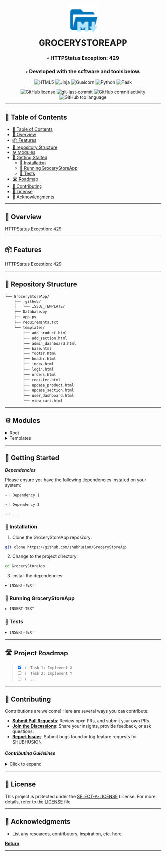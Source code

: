 <div align="center">
<h1 align="center">
<img src="https://raw.githubusercontent.com/PKief/vscode-material-icon-theme/ec559a9f6bfd399b82bb44393651661b08aaf7ba/icons/folder-markdown-open.svg" width="100" />
<br>GROCERYSTOREAPP</h1>
<h3>◦ HTTPStatus Exception: 429</h3>
<h3>◦ Developed with the software and tools below.</h3>

<p align="center">
<img src="https://img.shields.io/badge/HTML5-E34F26.svg?style=flat-square&logo=HTML5&logoColor=white" alt="HTML5" />
<img src="https://img.shields.io/badge/Jinja-B41717.svg?style=flat-square&logo=Jinja&logoColor=white" alt="Jinja" />
<img src="https://img.shields.io/badge/Gunicorn-499848.svg?style=flat-square&logo=Gunicorn&logoColor=white" alt="Gunicorn" />
<img src="https://img.shields.io/badge/Python-3776AB.svg?style=flat-square&logo=Python&logoColor=white" alt="Python" />
<img src="https://img.shields.io/badge/Flask-000000.svg?style=flat-square&logo=Flask&logoColor=white" alt="Flask" />
</p>
<img src="https://img.shields.io/github/license/shubhusion/GroceryStoreApp?style=flat-square&color=5D6D7E" alt="GitHub license" />
<img src="https://img.shields.io/github/last-commit/shubhusion/GroceryStoreApp?style=flat-square&color=5D6D7E" alt="git-last-commit" />
<img src="https://img.shields.io/github/commit-activity/m/shubhusion/GroceryStoreApp?style=flat-square&color=5D6D7E" alt="GitHub commit activity" />
<img src="https://img.shields.io/github/languages/top/shubhusion/GroceryStoreApp?style=flat-square&color=5D6D7E" alt="GitHub top language" />
</div>

---

## 📖 Table of Contents
- [📖 Table of Contents](#-table-of-contents)
- [📍 Overview](#-overview)
- [📦 Features](#-features)
- [📂 repository Structure](#-repository-structure)
- [⚙️ Modules](#modules)
- [🚀 Getting Started](#-getting-started)
    - [🔧 Installation](#-installation)
    - [🤖 Running GroceryStoreApp](#-running-GroceryStoreApp)
    - [🧪 Tests](#-tests)
- [🛣 Roadmap](#-roadmap)
- [🤝 Contributing](#-contributing)
- [📄 License](#-license)
- [👏 Acknowledgments](#-acknowledgments)

---


## 📍 Overview

HTTPStatus Exception: 429

---

## 📦 Features

HTTPStatus Exception: 429

---


## 📂 Repository Structure

```sh
└── GroceryStoreApp/
    ├── .github/
    │   └── ISSUE_TEMPLATE/
    ├── Database.py
    ├── app.py
    ├── requirements.txt
    └── templates/
        ├── add_product.html
        ├── add_section.html
        ├── admin_dashboard.html
        ├── base.html
        ├── footer.html
        ├── header.html
        ├── index.html
        ├── login.html
        ├── orders.html
        ├── register.html
        ├── update_product.html
        ├── update_section.html
        ├── user_dashboard.html
        └── view_cart.html

```

---


## ⚙️ Modules

<details closed><summary>Root</summary>

| File                                                                                         | Summary                   |
| ---                                                                                          | ---                       |
| [requirements.txt](https://github.com/shubhusion/GroceryStoreApp/blob/main/requirements.txt) | HTTPStatus Exception: 429 |
| [Database.py](https://github.com/shubhusion/GroceryStoreApp/blob/main/Database.py)           | HTTPStatus Exception: 429 |
| [app.py](https://github.com/shubhusion/GroceryStoreApp/blob/main/app.py)                     | HTTPStatus Exception: 429 |

</details>

<details closed><summary>Templates</summary>

| File                                                                                                           | Summary                   |
| ---                                                                                                            | ---                       |
| [add_section.html](https://github.com/shubhusion/GroceryStoreApp/blob/main/templates/add_section.html)         | HTTPStatus Exception: 429 |
| [header.html](https://github.com/shubhusion/GroceryStoreApp/blob/main/templates/header.html)                   | HTTPStatus Exception: 429 |
| [update_product.html](https://github.com/shubhusion/GroceryStoreApp/blob/main/templates/update_product.html)   | HTTPStatus Exception: 429 |
| [user_dashboard.html](https://github.com/shubhusion/GroceryStoreApp/blob/main/templates/user_dashboard.html)   | HTTPStatus Exception: 429 |
| [admin_dashboard.html](https://github.com/shubhusion/GroceryStoreApp/blob/main/templates/admin_dashboard.html) | HTTPStatus Exception: 429 |
| [view_cart.html](https://github.com/shubhusion/GroceryStoreApp/blob/main/templates/view_cart.html)             | HTTPStatus Exception: 429 |
| [index.html](https://github.com/shubhusion/GroceryStoreApp/blob/main/templates/index.html)                     | HTTPStatus Exception: 429 |
| [register.html](https://github.com/shubhusion/GroceryStoreApp/blob/main/templates/register.html)               | HTTPStatus Exception: 429 |
| [base.html](https://github.com/shubhusion/GroceryStoreApp/blob/main/templates/base.html)                       | HTTPStatus Exception: 429 |
| [login.html](https://github.com/shubhusion/GroceryStoreApp/blob/main/templates/login.html)                     | HTTPStatus Exception: 429 |
| [add_product.html](https://github.com/shubhusion/GroceryStoreApp/blob/main/templates/add_product.html)         | HTTPStatus Exception: 429 |
| [orders.html](https://github.com/shubhusion/GroceryStoreApp/blob/main/templates/orders.html)                   | HTTPStatus Exception: 429 |
| [footer.html](https://github.com/shubhusion/GroceryStoreApp/blob/main/templates/footer.html)                   | HTTPStatus Exception: 429 |
| [update_section.html](https://github.com/shubhusion/GroceryStoreApp/blob/main/templates/update_section.html)   | HTTPStatus Exception: 429 |

</details>

---

## 🚀 Getting Started

***Dependencies***

Please ensure you have the following dependencies installed on your system:

`- ℹ️ Dependency 1`

`- ℹ️ Dependency 2`

`- ℹ️ ...`

### 🔧 Installation

1. Clone the GroceryStoreApp repository:
```sh
git clone https://github.com/shubhusion/GroceryStoreApp
```

2. Change to the project directory:
```sh
cd GroceryStoreApp
```

3. Install the dependencies:
```sh
► INSERT-TEXT
```

### 🤖 Running GroceryStoreApp

```sh
► INSERT-TEXT
```

### 🧪 Tests
```sh
► INSERT-TEXT
```

---


## 🛣 Project Roadmap

> - [X] `ℹ️  Task 1: Implement X`
> - [ ] `ℹ️  Task 2: Implement Y`
> - [ ] `ℹ️ ...`


---

## 🤝 Contributing

Contributions are welcome! Here are several ways you can contribute:

- **[Submit Pull Requests](https://github.com/shubhusion/GroceryStoreApp/blob/main/CONTRIBUTING.md)**: Review open PRs, and submit your own PRs.
- **[Join the Discussions](https://github.com/shubhusion/GroceryStoreApp/discussions)**: Share your insights, provide feedback, or ask questions.
- **[Report Issues](https://github.com/shubhusion/GroceryStoreApp/issues)**: Submit bugs found or log feature requests for SHUBHUSION.

#### *Contributing Guidelines*

<details closed>
<summary>Click to expand</summary>

1. **Fork the Repository**: Start by forking the project repository to your GitHub account.
2. **Clone Locally**: Clone the forked repository to your local machine using a Git client.
   ```sh
   git clone <your-forked-repo-url>
   ```
3. **Create a New Branch**: Always work on a new branch, giving it a descriptive name.
   ```sh
   git checkout -b new-feature-x
   ```
4. **Make Your Changes**: Develop and test your changes locally.
5. **Commit Your Changes**: Commit with a clear and concise message describing your updates.
   ```sh
   git commit -m 'Implemented new feature x.'
   ```
6. **Push to GitHub**: Push the changes to your forked repository.
   ```sh
   git push origin new-feature-x
   ```
7. **Submit a Pull Request**: Create a PR against the original project repository. Clearly describe the changes and their motivations.

Once your PR is reviewed and approved, it will be merged into the main branch.

</details>

---

## 📄 License


This project is protected under the [SELECT-A-LICENSE](https://choosealicense.com/licenses) License. For more details, refer to the [LICENSE](https://choosealicense.com/licenses/) file.

---

## 👏 Acknowledgments

- List any resources, contributors, inspiration, etc. here.

[**Return**](#Top)

---
